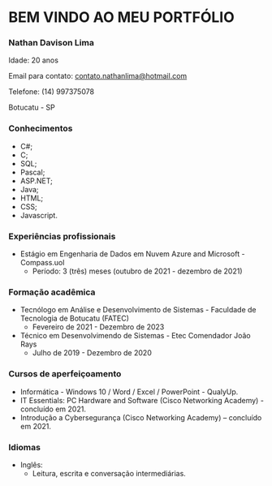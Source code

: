 # BEM VINDO AO MEU PORTFÓLIO
### Nathan Davison Lima
Idade: 20 anos

Email para contato: contato.nathanlima@hotmail.com

Telefone: (14) 997375078

Botucatu - SP

### Conhecimentos
- C#;
- C;
- SQL;
- Pascal;
- ASP.NET;
- Java;
- HTML;
- CSS;
- Javascript.

### Experiências profissionais
- Estágio em Engenharia de Dados em Nuvem Azure and Microsoft - Compass.uol
  - Período: 3 (três) meses (outubro de 2021 - dezembro de 2021)

### Formação acadêmica
- Tecnólogo em Análise e Desenvolvimento de Sistemas - Faculdade de Tecnologia de Botucatu (FATEC)
  - Fevereiro de 2021 - Dezembro de 2023
- Técnico em Desenvolvimendo de Sistemas - Etec Comendador João Rays
  - Julho de 2019 - Dezembro de 2020

### Cursos de aperfeiçoamento
- Informática - Windows 10 / Word / Excel / PowerPoint - QualyUp.
- IT Essentials: PC Hardware and Software (Cisco Networking Academy) - concluído
em 2021.
- Introdução a Cybersegurança (Cisco Networking Academy) – concluído em 2021.

### Idiomas
- Inglês:
  - Leitura, escrita e conversação intermediárias.
